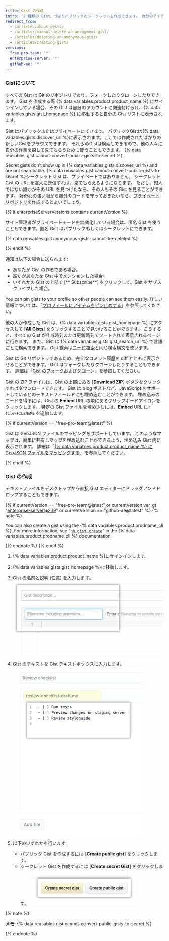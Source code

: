 ```yaml
---
title: Gist の作成
intro: '2 種類の Gist、つまりパブリックとシークレットを作成できます。 自分のアイデアを共有する準備ができていればパブリック Gist を、まだの場合はシークレット Gist を作成します。'
redirect_from:
  - /articles/about-gists/
  - /articles/cannot-delete-an-anonymous-gist/
  - /articles/deleting-an-anonymous-gist/
  - /articles/creating-gists
versions:
  free-pro-team: '*'
  enterprise-server: '*'
  github-ae: '*'
---
```


### Gistについて

すべての Gist は Git のリポジトリであり、フォークしたりクローンしたりできます。 Gist を作成する際 {% data variables.product.product_name %} にサインインしている場合、その Gist は自分のアカウントに関連付けられ、{% data variables.gists.gist_homepage %} に移動すると自分の Gist リストに表示されます。

Gist はパブリックまたはプライベートにできます。 パブリックGistは{% data variables.gists.discover_url %}に表示されます。ここでは作成されたばかりの新しいGistをブラウズできます。 それらのGistは検索もできるので、他の人々に自分の作業を探して見てもらうために使うこともできます。 {% data reusables.gist.cannot-convert-public-gists-to-secret %}

Secret gists don't show up in {% data variables.gists.discover_url %} and are not searchable. {% data reusables.gist.cannot-convert-public-gists-to-secret %}シークレット Gist は、プライベートではありません。 シークレット Gist の URL を友人に送信すれば、見てもらえるようになります。 ただし、知人ではない誰かがその URL を見つけたなら、その人もその Gist を見ることができます。 好奇心の強い眼から自分のコードを守っておきたいなら、[プライベートリポジトリを作成](/articles/creating-a-new-repository)するとよいでしょう。

{% if enterpriseServerVersions contains currentVersion %}

サイト管理者がプライベートモードを無効化している場合は、匿名 Gist を使うこともできます。匿名 Gist はパブリックもしくはシークレットにできます。

{% data reusables.gist.anonymous-gists-cannot-be-deleted %}

{% endif %}

通知は以下の場合に送られます:
- あなたが Gist の作者である場合。
- 誰かがあなたを Gist 中でメンションした場合。
- いずれかの Gist の上部で [** Subscribe**] をクリックして、Gist をサブスクライブした場合。

You can pin gists to your profile so other people can see them easily. 詳しい情報については、「[プロフィールにアイテムをピン止めする](/articles/pinning-items-to-your-profile)」を参照してください。

他の人が作成した Gist は、{% data variables.gists.gist_homepage %} にアクセスして [**All Gists**] をクリックすることで見つけることができます。 こうすると、すべての Gist が作成時刻または更新時刻でソートされて表示されるページに行きます。 また、Gist は {% data variables.gists.gist_search_url %} で言語ごとに検索できます。 Gist 検索は[コード検索](/articles/searching-code)と同じ検索構文を使います。

Gist は Git リポジトリであるため、完全なコミット履歴を diff とともに表示させることができます。 Gist はフォークしたりクローンしたりすることもできます。 詳細は「[Gist のフォークおよびクローン](/articles/forking-and-cloning-gists)」を参照してください。

Gist の ZIP ファイルは、Gist の上部にある [**Download ZIP**] ボタンをクリックすればダウンロードできます。 Gist は blog ポストなど、JavaScript をサポートしているどのテキストフィールドにも埋め込むことができます。 埋め込みのコードを得るには、Gist の **Embed** URL の隣にあるクリップボードアイコンをクリックします。 特定の Gist ファイルを埋め込むには、**Embed** URL に`?file=FILENAME` を追加します。

{% if currentVersion == "free-pro-team@latest" %}

Gist は GeoJSON ファイルのマッピングをサポートしています。 このようなマップは、簡単に共有しマップを埋め込むことができるよう、埋め込み Gist 内に表示されます。 詳細は「[{% data variables.product.product_name %} に GeoJSON ファイルをマッピングする](/articles/mapping-geojson-files-on-github)」を参照してください。

{% endif %}

### Gist の作成

テキストファイルをデスクトップから直接 Gist エディターにドラッグアンドドロップすることもできます。

{% if currentVersion == "free-pro-team@latest" or currentVersion ver_gt "enterprise-server@2.19" or currentVersion == "github-ae@latest" %}
{% note %}

You can also create a gist using the {% data variables.product.prodname_cli %}. For more information, see "[`gh gist create`](https://cli.github.com/manual/gh_gist_create)" in the {% data variables.product.prodname_cli %} documentation.

{% endnote %}
{% endif %}

1. {% data variables.product.product_name %}にサインインします。
2. {% data variables.gists.gist_homepage %}に移動します。
3. Gist の名前と説明 (任意) を入力します。 ![Gist の名前と説明](/assets/images/help/gist/gist_name_description.png)

4. Gist のテキストを Gist テキストボックスに入力します。 ![Gist テキストボックス](/assets/images/help/gist/gist_text_box.png)

5. 以下のいずれかを行います:
    - パブリック Gist を作成するには [**Create public gist**] をクリックします。
    - シークレット Gist を作成するには [**Create secret Gist**] をクリックします。 ![Gist 作成ボタン](/assets/images/help/gist/gist_create_btn.png)

  {% note %}

  **メモ:** {% data reusables.gist.cannot-convert-public-gists-to-secret %}

  {% endnote %}
